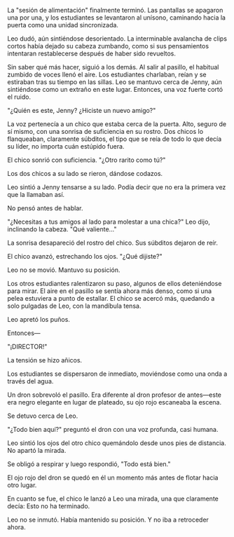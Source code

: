 La "sesión de alimentación" finalmente terminó. Las pantallas se apagaron una por una, y los estudiantes se levantaron al unísono, caminando hacia la puerta como una unidad sincronizada.

Leo dudó, aún sintiéndose desorientado. La interminable avalancha de clips cortos había dejado su cabeza zumbando, como si sus pensamientos intentaran restablecerse después de haber sido revueltos.

Sin saber qué más hacer, siguió a los demás. Al salir al pasillo, el habitual zumbido de voces llenó el aire. Los estudiantes charlaban, reían y se estiraban tras su tiempo en las sillas. Leo se mantuvo cerca de Jenny, aún sintiéndose como un extraño en este lugar. Entonces, una voz fuerte cortó el ruido.

"¿Quién es este, Jenny? ¿Hiciste un nuevo amigo?"

La voz pertenecía a un chico que estaba cerca de la puerta. Alto, seguro de sí mismo, con una sonrisa de suficiencia en su rostro. Dos chicos lo flanqueaban, claramente súbditos, el tipo que se reía de todo lo que decía su líder, no importa cuán estúpido fuera.

El chico sonrió con suficiencia. "¿Otro rarito como tú?"

Los dos chicos a su lado se rieron, dándose codazos.

Leo sintió a Jenny tensarse a su lado. Podía decir que no era la primera vez que la llamaban así.

No pensó antes de hablar.

"¿Necesitas a tus amigos al lado para molestar a una chica?" Leo dijo, inclinando la cabeza. "Qué valiente…"

La sonrisa desapareció del rostro del chico. Sus súbditos dejaron de reír.

El chico avanzó, estrechando los ojos. "¿Qué dijiste?"

Leo no se movió. Mantuvo su posición.

Los otros estudiantes ralentizaron su paso, algunos de ellos deteniéndose para mirar. El aire en el pasillo se sentía ahora más denso, como si una pelea estuviera a punto de estallar. El chico se acercó más, quedando a solo pulgadas de Leo, con la mandíbula tensa.

Leo apretó los puños.

Entonces—

"¡DIRECTOR!"

La tensión se hizo añicos.

Los estudiantes se dispersaron de inmediato, moviéndose como una onda a través del agua.

Un dron sobrevoló el pasillo. Era diferente al dron profesor de antes—este era negro elegante en lugar de plateado, su ojo rojo escaneaba la escena.

Se detuvo cerca de Leo.

"¿Todo bien aquí?" preguntó el dron con una voz profunda, casi humana.

Leo sintió los ojos del otro chico quemándolo desde unos pies de distancia. No apartó la mirada.

Se obligó a respirar y luego respondió, "Todo está bien."

El ojo rojo del dron se quedó en él un momento más antes de flotar hacia otro lugar.

En cuanto se fue, el chico le lanzó a Leo una mirada, una que claramente decía: Esto no ha terminado.

Leo no se inmutó. Había mantenido su posición. Y no iba a retroceder ahora.